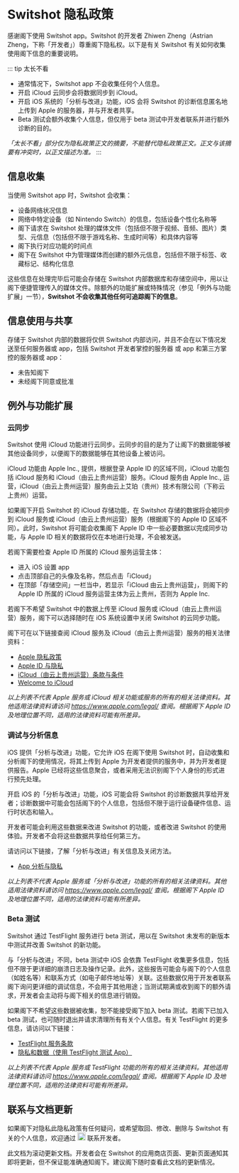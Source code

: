 # Switshot 隐私政策
感谢阁下使用 Switshot app。Switshot 的开发者 Zhiwen Zheng（Astrian Zheng，下称「开发者」）尊重阁下隐私权。以下是有关 Switshot 有关如何收集使用阁下信息的重要说明。

::: tip 太长不看
- 通常情况下，Switshot app 不会收集任何个人信息。
- 开启 iCloud 云同步会将数据同步到 iCloud。
- 开启 iOS 系统的「分析与改进」功能，iOS 会将 Switshot 的诊断信息匿名地上传到 Apple 的服务器，并与开发者共享。
- Beta 测试会额外收集个人信息，但仅用于 beta 测试中开发者联系并进行额外诊断的目的。

*「太长不看」部分仅为隐私政策正文的摘要，不能替代隐私政策正文。正文与该摘要有冲突时，以正文描述为准。*
:::

## 信息收集
当使用 Switshot app 时，Switshot 会收集：

- 设备网络状况信息
- 网络中特定设备（如 Nintendo Switch）的信息，包括设备个性化名称等
- 阁下请求在 Switshot 处理的媒体文件（包括但不限于视频、音频、图片）类型、元信息（包括但不限于游戏名称、生成时间等）和具体内容等
- 阁下执行对应功能的时间点
- 阁下在 Switshot 中为管理媒体而创建的额外元信息，包括但不限于标签、收藏标记、结构化信息

这些信息在处理完毕后可能会存储在 Switshot 内部数据库和存储空间中，用以让阁下便捷管理传入的媒体文件。除额外的功能扩展或特殊情况（参见「例外与功能扩展」一节），**Switshot 不会收集其他任何可追踪阁下的信息**。

## 信息使用与共享
存储于 Switshot 内部的数据将仅供 Switshot 内部访问，并且不会在以下情况发送至任何服务器或 app，包括 Switshot 开发者掌控的服务器 或 app 和第三方掌控的服务器或 app：

- 未告知阁下
- 未经阁下同意或批准

## 例外与功能扩展

### 云同步
Switshot 使用 iCloud 功能进行云同步。云同步的目的是为了让阁下的数据能够被其他设备同步，以便阁下的数据能够在其他设备上被访问。

iCloud 功能由 Apple Inc., 提供，根据登录 Apple ID 的区域不同，iCloud 功能包括 iCloud 服务和 iCloud（由云上贵州运营）服务。iCloud 服务由 Apple Inc., 运营，iCloud（由云上贵州运营）服务由云上艾珀（贵州）技术有限公司（下称云上贵州）运营。

如果阁下开启 Switshot 的 iCloud 存储功能，在 Switshot 存储的数据将会被同步到 iCloud 服务或 iCloud（由云上贵州运营）服务（根据阁下的 Apple ID 区域不同）。此时，Switshot 将可能会收集阁下 Apple ID 中一些必要数据以完成同步功能，与 Apple ID 相关的数据将仅在本地进行处理，不会被发送。

若阁下需要检查 Apple ID 所属的 iCloud 服务运营主体：

- 进入 iOS 设置 app
- 点击顶部自己的头像及名称，然后点击「iCloud」
- 在顶部「存储空间」一栏当中，若显示「iCloud 由云上贵州运营」，则阁下的 Apple ID 所属的 iCloud 服务运营主体为云上贵州，否则为 Apple Inc.

若阁下不希望 Switshot 中的数据上传至 iCloud 服务或 iCloud（由云上贵州运营）服务，阁下可以选择随时在 iOS 系统设置中关闭 Switshot 的云同步功能。

阁下可在以下链接查阅 iCloud 服务及 iCloud（由云上贵州运营）服务的相关法律资料：

- [Apple 隐私政策](https://www.apple.com/legal/privacy/szh/)
- [Apple ID 与隐私](https://www.apple.com.cn/legal/privacy/data/zh-cn/apple-id/)
- [iCloud（由云上贵州运营）条款与条件](https://www.apple.com.cn/legal/internet-services/icloud/cn_si/gcbd-terms.html)
- [Welcome to iCloud](https://www.apple.com/legal/internet-services/icloud/en/terms.html)

*以上列表不代表 Apple 服务或 iCloud 相关功能或服务的所有的相关法律资料。其他适用法律资料请访问 https://www.apple.com/legal/ 查阅。根据阁下 Apple ID 及地理位置不同，适用的法律资料可能有所差异。*

### 调试与分析信息
iOS 提供「分析与改进」功能，它允许 iOS 在阁下使用 Switshot 时，自动收集和分析阁下的使用情况，将其上传到 Apple 为开发者提供的服务中，并为开发者提供报告。Apple 已经将这些信息聚合，或者采用无法识别阁下个人身份的形式进行预先处理。

开启 iOS 的「分析与改进」功能，iOS 可能会将 Switshot 的诊断数据共享给开发者；诊断数据中可能会包括阁下的个人信息，包括但不限于运行设备硬件信息、运行时状态和输入。

开发者可能会利用这些数据来改进 Switshot 的功能，或者改进 Switshot 的使用体验。开发者不会将这些数据共享给任何第三方。

请访问以下链接，了解「分析与改进」有关信息及关闭方法。

- [App 分析与隐私](https://www.apple.com.cn/legal/privacy/data/zh-cn/app-analytics/)

*以上列表不代表 Apple 服务或「分析与改进」功能的所有的相关法律资料。其他适用法律资料请访问 https://www.apple.com/legal/ 查阅。根据阁下 Apple ID 及地理位置不同，适用的法律资料可能有所差异。*

### Beta 测试
Switshot 通过 TestFlight 服务进行 beta 测试，用以在 Switshot 未发布的新版本中测试并改善 Switshot 的新功能。

与「分析与改进」不同，beta 测试中 iOS 会依靠 TestFlight 收集更多信息，包括但不限于更详细的崩溃日志及操作记录。此外，这些报告可能会与阁下的个人信息（如姓名等）和联系方式（如电子邮件地址等）关联。这些数据仅用于开发者联系阁下询问更详细的调试信息，不会用于其他用途；当测试期满或收到阁下的额外请求，开发者会主动将与阁下相关的信息进行销毁。

如果阁下不希望这些数据被收集，恕不能接受阁下加入 beta 测试。若阁下已加入 beta 测试，也可随时退出并请求清理所有有关个人信息。有关 TestFlight 的更多信息，请访问以下链接：

- [TestFlight 服务条款](https://www.apple.com.cn/legal/internet-services/itunes/testflight/cn/terms.html)
- [隐私和数据（使用 TestFlight 测试 App）](https://testflight.apple.com/#privacy-data)

*以上列表不代表 Apple 服务或 TestFlight 功能的所有的相关法律资料。其他适用法律资料请访问 https://www.apple.com/legal/ 查阅。根据阁下 Apple ID 及地理位置不同，适用的法律资料可能有所差异。*

## 联系与文档更新
如果阁下对隐私此隐私政策有任何疑问，或希望取回、修改、删除与 Switshot 有关的个人信息，欢迎通过 <img src="/images/privacyemail.png" style="height: 18px;" /> 联系开发者。

此文档为滚动更新文档。开发者会在 Switshot 的应用商店页面、更新页面通知其即将更新，但不保证能准确通知阁下。建议阁下随时查看此文档的更新情况。